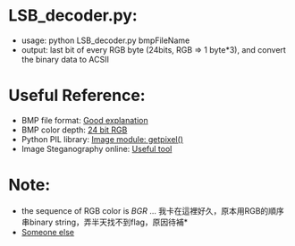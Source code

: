 # LSB_decoder.py:
  * usage: python LSB_decoder.py bmpFileName
  * output: last bit of every RGB byte (24bits, RGB => 1 byte*3), and convert the binary data to ACSII


#  Useful Reference:
  * BMP file format: [Good explanation](http://www.pcschool.com.tw/campus/share/lib/160/)
  * BMP color depth: [24 bit RGB](http://paulbourke.net/dataformats/bitmaps/)
  * Python PIL library: [Image module: getpixel() ](https://pillow.readthedocs.io/en/4.1.x/reference/Image.html)
  * Image Steganography online: [Useful tool](http://incoherency.co.uk/image-steganography/#unhide)

# Note:
  * the sequence of RGB color is *BGR* ... 我卡在這裡好久，原本用RGB的順序串binary string，弄半天找不到flag，原因待補*
  * [Someone else](http://mfridman.com/2017/04/14/pico2017-little-schoolbus.html)
 

